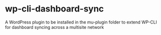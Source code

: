 # wp-cli-dashboard-sync
A WordPress plugin to be installed in the mu-plugin folder to extend WP-CLI for dashboard syncing across a multisite network
